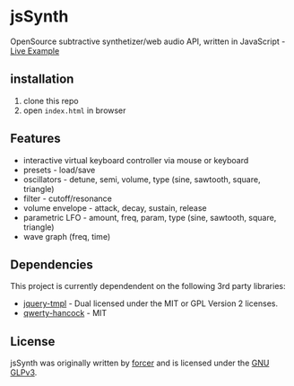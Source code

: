 jsSynth
=======
OpenSource subtractive synthetizer/web audio API, written in JavaScript - [Live Example](http://dualsoul.net/tmp/jsSynth/)

## installation

1. clone this repo
2. open ```index.html``` in browser

## Features

* interactive virtual keyboard controller via mouse or keyboard
* presets - load/save
* oscillators - detune,  semi, volume, type (sine, sawtooth, square, triangle)
* filter - cutoff/resonance
* volume envelope - attack, decay, sustain, release
* parametric LFO - amount, freq, param, type (sine, sawtooth, square, triangle)
* wave graph (freq, time)

## Dependencies

This project is currently dependendent on the following 3rd party libraries:

* [jquery-tmpl](https://github.com/BorisMoore/jquery-tmpl) - Dual licensed under the MIT or GPL Version 2 licenses.
* [qwerty-hancock](https://github.com/stuartmemo/qwerty-hancock) - MIT  

## License

jsSynth was originally written by [forcer](https://github.com/recrof) and is
licensed under the [GNU GLPv3](LICENSE.md).